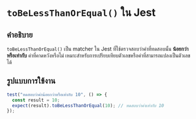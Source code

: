 # `toBeLessThanOrEqual()` ใน Jest

## คำอธิบาย
`toBeLessThanOrEqual()` เป็น matcher ใน Jest ที่ใช้ตรวจสอบว่าค่าที่ทดสอบนั้น **น้อยกว่าหรือเท่ากับ** ค่าที่คาดหวังหรือไม่ เหมาะสำหรับการเปรียบเทียบตัวเลขหรือค่าที่สามารถแปลงเป็นตัวเลขได้

## รูปแบบการใช้งาน
```javascript
test("ทดสอบว่าค่าน้อยกว่าหรือเท่ากับ 10", () => {
  const result = 10;
  expect(result).toBeLessThanOrEqual(10); // ทดสอบว่าค่าเท่ากับ 10
});
```